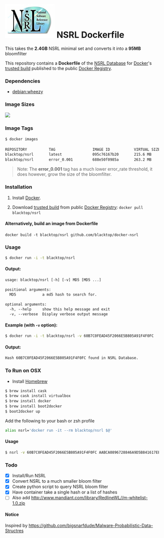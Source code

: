 ![NSRL logo](https://raw.githubusercontent.com/blacktop/docker-nsrl/master/logo.png)
NSRL Dockerfile
=============
This takes the **2.4GB** NSRL minimal set and converts it into a **95MB** bloomfilter

This repository contains a **Dockerfile** of the [NSRL Database](http://www.nsrl.nist.gov/Downloads.htm) for [Docker](https://www.docker.io/)'s [trusted build](https://index.docker.io/u/blacktop/nsrl/) published to the public [Docker Registry](https://index.docker.io/).

### Dependencies
* [debian:wheezy](https://index.docker.io/_/debian/)

### Image Sizes
[![](https://badge.imagelayers.io/blacktop/nsrl:latest.svg)](https://imagelayers.io/?images=blacktop/nsrl:latest 'Get your own badge on imagelayers.io')

### Image Tags
```bash
$ docker images

REPOSITORY          TAG                 IMAGE ID           VIRTUAL SIZE
blacktop/nsrl       latest              095c76167b20       215.6 MB
blacktop/nsrl       error_0.001         688e50f0985a       263.2 MB
```
> Note: The **error_0.001** tag has a much lower error_rate threshold, it does however, grow the size of the bloomfilter.

### Installation

1. Install [Docker](https://www.docker.io/).

2. Download [trusted build](https://index.docker.io/u/blacktop/nsrl/) from public [Docker Registry](https://index.docker.io/): `docker pull blacktop/nsrl`

#### Alternatively, build an image from Dockerfile
`docker build -t blacktop/nsrl github.com/blacktop/docker-nsrl`

### Usage
```bash
$ docker run -i -t blacktop/nsrl
```
#### Output:

    usage: blacktop/nsrl [-h] [-v] MD5 [MD5 ...]

    positional arguments:
      MD5            a md5 hash to search for.

    optional arguments:
      -h, --help     show this help message and exit
      -v, --verbose  Display verbose output message

#### Example (with `-v` option):
```bash
$ docker run -i -t blacktop/nsrl -v 60B7C0FEAD45F2066E5B805A91F4F0FC
```
#### Output:
```bash
Hash 60B7C0FEAD45F2066E5B805A91F4F0FC found in NSRL Database.
```
### To Run on OSX
 - Install [Homebrew](http://brew.sh)

```bash
$ brew install cask
$ brew cask install virtualbox
$ brew install docker
$ brew install boot2docker
$ boot2docker up
```
Add the following to your bash or zsh profile

```bash
alias nsrl='docker run -it --rm blacktop/nsrl $@'
```
#### Usage
```bash
$ nsrl -v 60B7C0FEAD45F2066E5B805A91F4F0FC AABCA0896728846A9D5B841617EBE746
```

### Todo
- [x] Install/Run NSRL
- [x] Convert NSRL to a much smaller bloom filter
- [x] Create python script to query NSRL bloom filter
- [x] Have container take a single hash or a list of hashes
- [ ] Also add http://www.mandiant.com/library/RedlineWL//m-whitelist-1.0.zip

#### Notice
Inspired by https://github.com/bigsnarfdude/Malware-Probabilistic-Data-Structres
